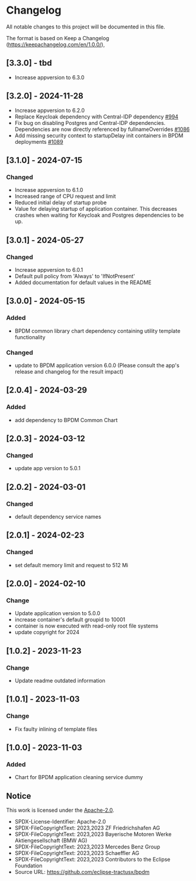 # Changelog

All notable changes to this project will be documented in this file.

The format is based on Keep a Changelog (https://keepachangelog.com/en/1.0.0/),

## [3.3.0] - tbd

- Increase appversion to 6.3.0

## [3.2.0] - 2024-11-28

- Increase appversion to 6.2.0
- Replace Keycloak dependency with Central-IDP dependency [#994](https://github.com/eclipse-tractusx/bpdm/issues/994)
- Fix bug on disabling Postgres and Central-IDP dependencies. Dependencies are now directly referenced by fullnameOverrides [#1086](https://github.com/eclipse-tractusx/bpdm/issues/1086)
- Add missing security context to startupDelay init containers in BPDM deployments [#1089](https://github.com/eclipse-tractusx/bpdm/pull/1089)

## [3.1.0] - 2024-07-15

### Changed

- Increase appversion to 6.1.0
- Increased range of CPU request and limit
- Reduced initial delay of startup probe
- Value for delaying startup of application container.
  This decreases crashes when waiting for Keycloak and Postgres dependencies to be up.

## [3.0.1] - 2024-05-27

### Changed

- Increase appversion to 6.0.1
- Default pull policy from 'Always' to 'IfNotPresent'
- Added documentation for default values in the README

## [3.0.0] - 2024-05-15

### Added

- BPDM common library chart dependency containing utility template functionality

### Changed

- update to BPDM application version 6.0.0 (Please consult the app's release and changelog for the result impact)

## [2.0.4] - 2024-03-29

### Added

- add dependency to BPDM Common Chart

## [2.0.3] - 2024-03-12

### Changed

- update app version to 5.0.1

## [2.0.2] - 2024-03-01

### Changed

- default dependency service names

## [2.0.1] - 2024-02-23

### Changed

- set default memory limit and request to 512 Mi

## [2.0.0] - 2024-02-10

### Change

- Update application version to 5.0.0
- increase container's default groupid to 10001
- container is now executed with read-only root file systems
- update copyright for 2024

## [1.0.2] - 2023-11-23

### Change

- Update readme outdated information

## [1.0.1] - 2023-11-03

### Change

- Fix faulty inlining of template files

## [1.0.0] - 2023-11-03

### Added

- Chart for BPDM application cleaning service dummy

## Notice

This work is licensed under the [Apache-2.0](https://www.apache.org/licenses/LICENSE-2.0).

- SPDX-License-Identifier: Apache-2.0
- SPDX-FileCopyrightText: 2023,2023 ZF Friedrichshafen AG
- SPDX-FileCopyrightText: 2023,2023 Bayerische Motoren Werke Aktiengesellschaft (BMW AG)
- SPDX-FileCopyrightText: 2023,2023 Mercedes Benz Group
- SPDX-FileCopyrightText: 2023,2023 Schaeffler AG
- SPDX-FileCopyrightText: 2023,2023 Contributors to the Eclipse Foundation
- Source URL: https://github.com/eclipse-tractusx/bpdm
